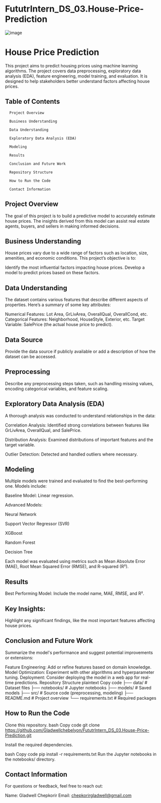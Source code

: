 # FututrIntern_DS_03.House-Price-Prediction
![image](https://github.com/user-attachments/assets/5f462531-575d-4b1a-bba3-69fa11d7821d)


# House Price Prediction

This project aims to predict housing prices using machine learning algorithms. The project covers data preprocessing, exploratory data analysis (EDA), feature engineering, model training, and evaluation. It is designed to help stakeholders better understand factors affecting house prices.

## Table of Contents

      Project Overview
      
      Business Understanding

      Data Understanding
      
      Exploratory Data Analysis (EDA)
      
      Modeling
      
      Results
     
      Conclusion and Future Work
     
      Repository Structure
     
      How to Run the Code
     
      Contact Information

## Project Overview

The goal of this project is to build a predictive model to accurately estimate house prices. The insights derived from this model can assist real estate agents, buyers, and sellers in making informed decisions.


## Business Understanding

House prices vary due to a wide range of factors such as location, size, amenities, and economic conditions. This project’s objective is to:

Identify the most influential factors impacting house prices.
Develop a model to predict prices based on these factors.


## Data Understanding

The dataset contains various features that describe different aspects of properties. Here’s a summary of some key attributes:

Numerical Features: Lot Area, GrLivArea, OverallQual, OverallCond, etc.
Categorical Features: Neighborhood, HouseStyle, Exterior, etc.
Target Variable: SalePrice (the actual house price to predict).


## Data Source
Provide the data source if publicly available or add a description of how the dataset can be accessed.

## Preprocessing

Describe any preprocessing steps taken, such as handling missing values, encoding categorical variables, and feature scaling.


## Exploratory Data Analysis (EDA)

A thorough analysis was conducted to understand relationships in the data:

Correlation Analysis: Identified strong correlations between features like GrLivArea, OverallQual, and SalePrice.

Distribution Analysis: Examined distributions of important features and the target variable.

Outlier Detection: Detected and handled outliers where necessary.


## Modeling

Multiple models were trained and evaluated to find the best-performing one. Models include:

Baseline Model: Linear regression.

Advanced Models:


Neural Network

Support Vector Regressor (SVR)

XGBoost

Random Forest

Decision Tree

Each model was evaluated using metrics such as Mean Absolute Error (MAE), Root Mean Squared Error (RMSE), and R-squared (R²).


## Results

Best Performing Model: Include the model name, MAE, RMSE, and R².


## Key Insights:

Highlight any significant findings, like the most important features affecting house prices.


## Conclusion and Future Work

Summarize the model's performance and suggest potential improvements or extensions:

Feature Engineering: Add or refine features based on domain knowledge.
Model Optimization: Experiment with other algorithms and hyperparameter tuning.
Deployment: Consider deploying the model in a web app for real-time predictions.
Repository Structure
plaintext
Copy code
├── data/                   # Dataset files
├── notebooks/              # Jupyter notebooks
├── models/                 # Saved models
├── src/                    # Source code (preprocessing, modeling)
├── README.md               # Project overview
└── requirements.txt        # Required packages


## How to Run the Code

Clone this repository.
bash
Copy code
git clone https://github.com/Gladwellchebelyon/FututrIntern_DS_03.House-Price-Prediction.git


Install the required dependencies.

bash
Copy code
pip install -r requirements.txt
Run the Jupyter notebooks in the notebooks/ directory.


## Contact Information
For questions or feedback, feel free to reach out:

Name: Gladwell Chepkorir
Email: chepkorirgladwell@gmail.com
